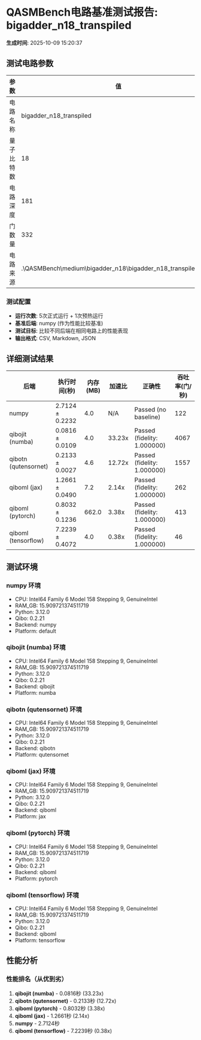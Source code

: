 # QASMBench电路基准测试报告: bigadder_n18_transpiled

**生成时间**: 2025-10-09 15:20:37

## 测试电路参数

| 参数 | 值 | 描述 |
|------|----|------|
| 电路名称 | bigadder_n18_transpiled | QASMBench电路 |
| 量子比特数 | 18 | 电路的宽度 |
| 电路深度 | 181 | 电路的层数 |
| 门数量 | 332 | 总门操作数 |
| 电路来源 | .\QASMBench\medium\bigadder_n18\bigadder_n18_transpiled.qasm | QASM文件路径 |

### 测试配置

- **运行次数**: 5次正式运行 + 1次预热运行
- **基准后端**: numpy (作为性能比较基准)
- **测试目标**: 比较不同后端在相同电路上的性能表现
- **输出格式**: CSV, Markdown, JSON

## 详细测试结果

| 后端 | 执行时间(秒) | 内存(MB) | 加速比 | 正确性 | 吞吐率(门/秒) |
|------|-------------|----------|--------|--------|---------------|
| numpy | 2.7124 ± 0.2232 | 4.0 | N/A | Passed (no baseline) | 122 |
| qibojit (numba) | 0.0816 ± 0.0109 | 4.0 | 33.23x | Passed (fidelity: 1.000000) | 4067 |
| qibotn (qutensornet) | 0.2133 ± 0.0027 | 4.6 | 12.72x | Passed (fidelity: 1.000000) | 1557 |
| qiboml (jax) | 1.2661 ± 0.0490 | 7.2 | 2.14x | Passed (fidelity: 1.000000) | 262 |
| qiboml (pytorch) | 0.8032 ± 0.1236 | 662.0 | 3.38x | Passed (fidelity: 1.000000) | 413 |
| qiboml (tensorflow) | 7.2239 ± 0.4072 | 4.0 | 0.38x | Passed (fidelity: 1.000000) | 46 |

## 测试环境

### numpy 环境
- CPU: Intel64 Family 6 Model 158 Stepping 9, GenuineIntel
- RAM_GB: 15.909721374511719
- Python: 3.12.0
- Qibo: 0.2.21
- Backend: numpy
- Platform: default

### qibojit (numba) 环境
- CPU: Intel64 Family 6 Model 158 Stepping 9, GenuineIntel
- RAM_GB: 15.909721374511719
- Python: 3.12.0
- Qibo: 0.2.21
- Backend: qibojit
- Platform: numba

### qibotn (qutensornet) 环境
- CPU: Intel64 Family 6 Model 158 Stepping 9, GenuineIntel
- RAM_GB: 15.909721374511719
- Python: 3.12.0
- Qibo: 0.2.21
- Backend: qibotn
- Platform: qutensornet

### qiboml (jax) 环境
- CPU: Intel64 Family 6 Model 158 Stepping 9, GenuineIntel
- RAM_GB: 15.909721374511719
- Python: 3.12.0
- Qibo: 0.2.21
- Backend: qiboml
- Platform: jax

### qiboml (pytorch) 环境
- CPU: Intel64 Family 6 Model 158 Stepping 9, GenuineIntel
- RAM_GB: 15.909721374511719
- Python: 3.12.0
- Qibo: 0.2.21
- Backend: qiboml
- Platform: pytorch

### qiboml (tensorflow) 环境
- CPU: Intel64 Family 6 Model 158 Stepping 9, GenuineIntel
- RAM_GB: 15.909721374511719
- Python: 3.12.0
- Qibo: 0.2.21
- Backend: qiboml
- Platform: tensorflow

## 性能分析

### 性能排名（从优到劣）
1. **qibojit (numba)** - 0.0816秒 (33.23x)
2. **qibotn (qutensornet)** - 0.2133秒 (12.72x)
3. **qiboml (pytorch)** - 0.8032秒 (3.38x)
4. **qiboml (jax)** - 1.2661秒 (2.14x)
5. **numpy** - 2.7124秒
6. **qiboml (tensorflow)** - 7.2239秒 (0.38x)

